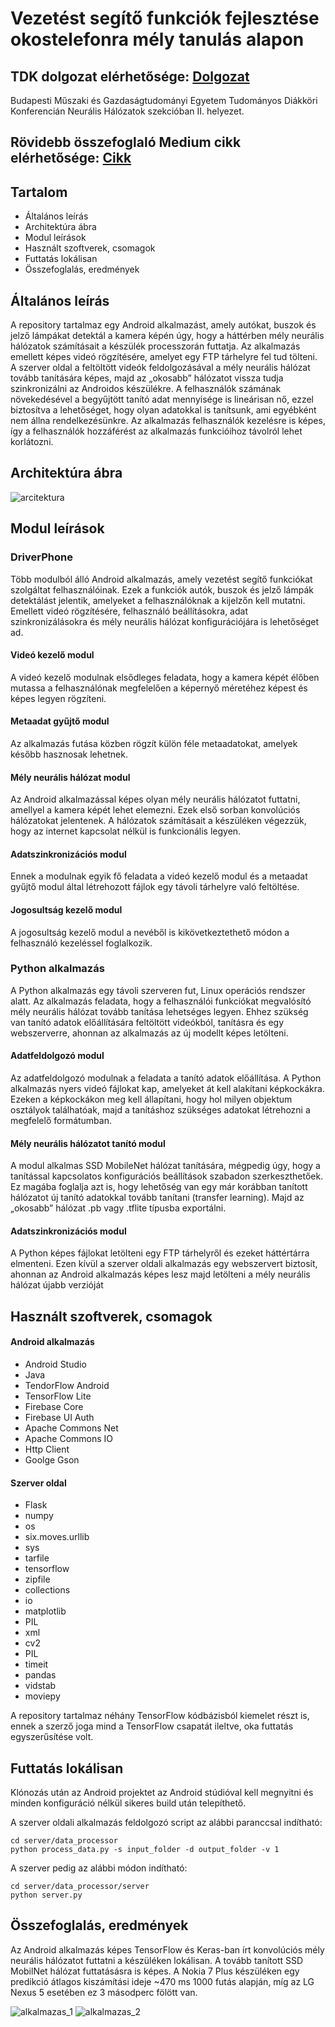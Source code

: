 # Vezetést segítő funkciók fejlesztése okostelefonra mély tanulás alapon

## TDK dolgozat elérhetősége: [Dolgozat](http://tdk.bme.hu/VIK/Neural/Vezetest-segito-funkciok-fejlesztese)
 Budapesti Műszaki és Gazdaságtudományi Egyetem Tudományos Diákköri Konferencián Neurális Hálózatok szekcióban II. helyezet.

## Rövidebb összefoglaló Medium cikk elérhetősége: [Cikk](https://medium.com/@SmartLabAI/vezet%C3%A9st-seg%C3%ADt%C5%91-funkci%C3%B3k-fejleszt%C3%A9se-okostelefonra-m%C3%A9ly-tanul%C3%A1s-alapon-c4f42f0423ca)

## Tartalom

- Általános leírás
- Architektúra ábra
- Modul leírások
- Használt szoftverek, csomagok
- Futtatás lokálisan 
- Összefoglalás, eredmények

## Általános leírás
A repository tartalmaz egy Android alkalmazást, amely autókat, buszok és jelző lámpákat detektál a kamera képén úgy, hogy a háttérben mély neurális hálózatok számításait a készülék processzorán futtatja. Az alkalmazás emellett képes videó rögzítésére, amelyet egy FTP tárhelyre fel tud tölteni. A szerver oldal a feltöltött videók feldolgozásával a mély neurális hálózat tovább tanítására képes, majd az „okosabb” hálózatot vissza tudja szinkronizálni az Androidos készülékre. A felhasználók számának növekedésével a begyűjtött tanító adat mennyisége is lineárisan nő, ezzel biztosítva a lehetőséget, hogy olyan adatokkal is tanítsunk, ami egyébként nem állna rendelkezésünkre. Az alkalmazás felhasználók kezelésre is képes, így a felhasználók hozzáférést az alkalmazás funkcióihoz távolról lehet korlátozni.

## Architektúra ábra
![arcitektura](pics/deployment.png)

## Modul leírások

### DriverPhone 
Több modulból álló Android alkalmazás, amely vezetést segítő funkciókat szolgáltat felhasználóinak. Ezek a funkciók autók, buszok és jelző lámpák detektálást jelentik, amelyeket a felhasználóknak a kijelzőn kell mutatni. Emellett videó rögzítésére, felhasználó beállításokra, adat szinkronizálásokra és mély neurális hálózat konfigurációjára is lehetőséget ad. 

#### Videó kezelő modul 
A videó kezelő modulnak elsődleges feladata, hogy a kamera képét élőben mutassa a felhasználónak megfelelően a képernyő méretéhez képest és képes legyen rögzíteni.

#### Metaadat gyűjtő modul 
Az alkalmazás futása közben rögzít külön féle metaadatokat, amelyek később hasznosak lehetnek.

#### Mély neurális hálózat modul 
Az Android alkalmazással képes olyan mély neurális hálózatot futtatni, amellyel a kamera képét lehet elemezni. Ezek első sorban konvolúciós hálózatokat jelentenek. A hálózatok számításait a készüléken végezzük, hogy az internet kapcsolat nélkül is funkcionális legyen.

#### Adatszinkronizációs modul 
Ennek a modulnak egyik fő feladata a videó kezelő modul és a metaadat gyűjtő modul által létrehozott fájlok egy távoli tárhelyre való feltöltése.

#### Jogosultság kezelő modul 
A jogosultság kezelő modul a nevéből is kikövetkeztethető módon a felhasználó kezeléssel foglalkozik. 
### Python alkalmazás 
A Python alkalmazás egy távoli szerveren fut, Linux operációs rendszer alatt. Az alkalmazás feladata, hogy a felhasználói funkciókat megvalósító mély neurális hálózat tovább tanítása lehetséges legyen. Ehhez szükség van tanító adatok előállítására feltöltött videókból, tanításra és egy webszerverre, ahonnan az alkalmazás az új modellt képes letölteni.  

#### Adatfeldolgozó modul 
Az adatfeldolgozó modulnak a feladata a tanító adatok előállítása. A Python alkalmazás nyers videó fájlokat kap, amelyeket át kell alakítani képkockákra. Ezeken a képkockákon meg kell állapítani, hogy hol milyen objektum osztályok találhatóak, majd a tanításhoz szükséges adatokat létrehozni a megfelelő formátumban. 

#### Mély neurális hálózatot tanító modul 
A modul alkalmas SSD MobileNet hálózat tanítására, mégpedig úgy, hogy a tanítással kapcsolatos konfigurációs beállítások szabadon szerkeszthetőek. Ez magába foglalja azt is, hogy lehetőség van egy már korábban tanított hálózatot új tanító adatokkal tovább tanítani (transfer learning). Majd az „okosabb” hálózat .pb vagy .tflite típusba exportálni. 

#### Adatszinkronizációs modul 
A Python képes fájlokat letölteni egy FTP tárhelyről és ezeket háttértárra elmenteni. Ezen kívül a szerver oldali alkalmazás egy webszervert biztosít, ahonnan az Android alkalmazás képes lesz majd letölteni a mély neurális hálózat újabb verzióját

## Használt szoftverek, csomagok
#### Android alkalmazás
- Android Studio
- Java
- TendorFlow Android
- TensorFlow Lite
- Firebase Core
- Firebase UI Auth
- Apache Commons Net
- Apache Commons IO
- Http Client 
- Goolge Gson

#### Szerver oldal
- Flask
- numpy
- os
- six.moves.urllib
- sys
- tarfile
- tensorflow
- zipfile
- collections
- io
- matplotlib
- PIL
- xml
- cv2
- PIL
- timeit
- pandas
- vidstab
- moviepy

A repository tartalmaz néhány TensorFlow kódbázisból kiemelet részt is, ennek a szerző joga mind a TensorFlow csapatát ileltve, oka  futtatás egyszerűsítése volt.

## Futtatás lokálisan 
Klónozás után az Android projektet az Android stúdióval kell megnyitni és minden konfiguráció nélkül sikeres build után telepíthető. 

A szerver oldali alkalmazás feldolgozó script az alábbi paranccsal indítható:
```
cd server/data_processor
python process_data.py -s input_folder -d output_folder -v 1
```
A szerver pedig az alábbi módon indítható:
```
cd server/data_processor/server
python server.py
```

## Összefoglalás, eredmények

Az Android alkalmazás képes TensorFlow és Keras-ban írt konvolúciós mély neurális hálózatot futtatni a készüléken lokálisan. A tovább tanított SSD MobilNet hálózat futtatásásra is képes. A Nokia 7 Plus készüléken egy predikció átlagos kiszámítási ideje ~470 ms 1000 futás alapján, míg az LG Nexus 5 esetében ez 3 másodperc fölött van.

![alkalmazas_1](pics/alkalmazas_1.PNG)
![alkalmazas_2](pics/alkalmazas_2.PNG)
